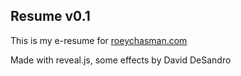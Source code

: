 Resume v0.1
------

This is my e-resume for [roeychasman.com](http://www.roeychasman.com/resume "Roey Chasman's Resume")

Made with reveal.js, some effects by David DeSandro
